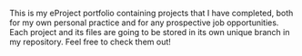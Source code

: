 This is my eProject portfolio containing projects that I have completed, both for my own personal practice and for any prospective job opportunities.
Each project and its files are going to be stored in its own unique branch in my repository. Feel free to check them out!
